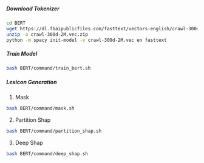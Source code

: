 ##### Download Tokenizer
```bash
cd BERT
wget https://dl.fbaipublicfiles.com/fasttext/vectors-english/crawl-300d-2M.vec.zip
unzip -o crawl-300d-2M.vec.zip
python -m spacy init-model -v crawl-300d-2M.vec en fasttext
```

##### Train Model

```bash
bash BERT/command/train_bert.sh
```

##### Lexicon Generation
1. Mask
```bash
bash BERT/command/mask.sh
```

2. Partition Shap
```bash
bash BERT/command/partition_shap.sh
```

3. Deep Shap
```bash
bash BERT/command/deep_shap.sh
```

